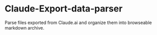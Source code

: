 # Claude-Export-data-parser
Parse files exported from Claude.ai  and organize them into browseable markdown archive.
